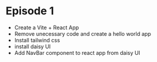 # Episode 1
- Create a Vite + React App
- Remove unecessary code and create a hello world app
- Install tailwind css
- install daisy UI
- Add NavBar component to react app from daisy UI
